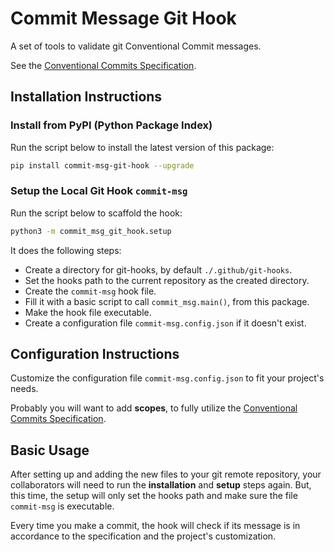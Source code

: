 # Commit Message Git Hook

A set of tools to validate git Conventional Commit messages.

See the [Conventional Commits Specification](https://www.conventionalcommits.org/en/v1.0.0/).

## Installation Instructions

### Install from PyPI (Python Package Index)

Run the script below to install the latest version of this package:

```bash
pip install commit-msg-git-hook --upgrade
```

### Setup the Local Git Hook `commit-msg`

Run the script below to scaffold the hook:

```bash
python3 -m commit_msg_git_hook.setup
```

It does the following steps:

- Create a directory for git-hooks, by default `./.github/git-hooks`.
- Set the hooks path to the current repository as the created directory.
- Create the `commit-msg` hook file.
- Fill it with a basic script to call `commit_msg.main()`, from this package.
- Make the hook file executable.
- Create a configuration file `commit-msg.config.json` if it doesn't exist.

## Configuration Instructions

Customize the configuration file `commit-msg.config.json` to fit your project's needs.

Probably you will want to add **scopes**, to fully utilize the [Conventional Commits Specification](https://www.conventionalcommits.org/en/v1.0.0/).

## Basic Usage

After setting up and adding the new files to your git remote repository, your collaborators will
need to run the **installation** and **setup** steps again.
But, this time, the setup will only set the hooks path and make sure the file `commit-msg` is
executable.

Every time you make a commit, the hook will check if its message is in accordance to the
specification and the project's customization.